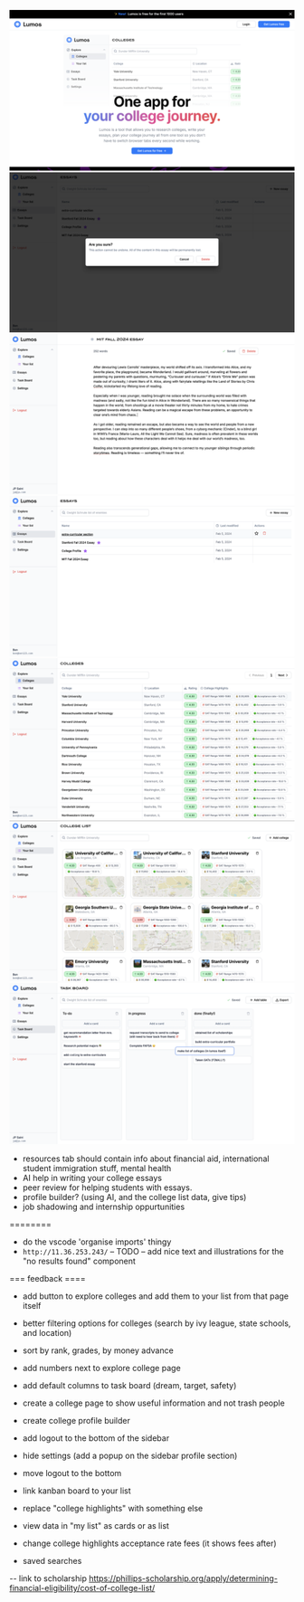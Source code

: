 ![Screenshot](assets/homepage.png)
![Screenshot](assets/delete-essay.png)
![Screenshot](assets/essay.png)
![Screenshot](assets/essays.png)
![Screenshot](assets/explore-colleges.png)
![Screenshot](assets/list.png)
![Screenshot](assets/tasks.png)

-   resources tab should contain info about financial aid, international student immigration stuff, mental health
-   AI help in writing your college essays
-   peer review for helping students with essays.
-   profile builder? (using AI, and the college list data, give tips)
-   job shadowing and internship oppurtunities

========

-   do the vscode 'organise imports' thingy
-   `http://11.36.253.243/`
    – TODO – add nice text and illustrations for the "no results found" component

=== feedback ====

-   add button to explore colleges and add them to your list from that page itself
-   better filtering options for colleges (search by ivy league, state schools, and location)
-   sort by rank, grades, by money advance
-   add numbers next to explore college page

-   add default columns to task board (dream, target, safety)
-   create a college page to show useful information and not trash people
-   create college profile builder
-   add logout to the bottom of the sidebar
-   hide settings (add a popup on the sidebar profile section)
-   move logout to the bottom
-   link kanban board to your list
-   replace "college highlights" with something else
-   view data in "my list" as cards or as list
-   change college highlights acceptance rate fees (it shows fees after)
-   saved searches

-- link to scholarship https://phillips-scholarship.org/apply/determining-financial-eligibility/cost-of-college-list/
